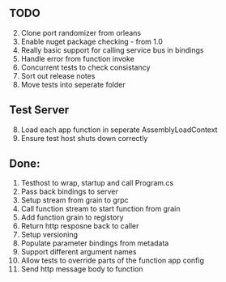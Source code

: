 TODO
----
2. Clone port randomizer from orleans
3. Enable nuget package checking - from 1.0
4. Really basic support for calling service bus in bindings
5. Handle error from function invoke
6. Concurrent tests to check consistancy
7. Sort out release notes
8. Move tests into seperate folder

Test Server
-----------

8. Load each app function in seperate AssemblyLoadContext
9. Ensure test host shuts down correctly

Done:
-----

1. Testhost to wrap, startup and call Program.cs
2. Pass back bindings to server
3. Setup stream from grain to grpc
4. Call function stream to start function from grain
5. Add function grain to registory
7. Return http resposne back to caller
6. Setup versioning
1. Populate parameter bindings from metadata
4. Support different argument names
6. Allow tests to override parts of the function app config
3. Send http message body to function
